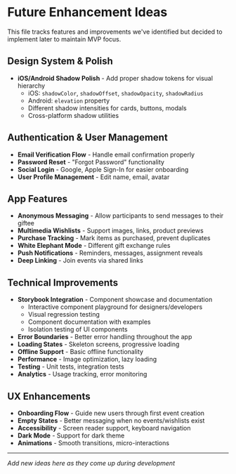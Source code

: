 # Future Enhancement Ideas

This file tracks features and improvements we've identified but decided to implement later to maintain MVP focus.

## Design System & Polish

- **iOS/Android Shadow Polish** - Add proper shadow tokens for visual hierarchy
  - iOS: `shadowColor`, `shadowOffset`, `shadowOpacity`, `shadowRadius`
  - Android: `elevation` property
  - Different shadow intensities for cards, buttons, modals
  - Cross-platform shadow utilities

## Authentication & User Management

- **Email Verification Flow** - Handle email confirmation properly
- **Password Reset** - "Forgot Password" functionality
- **Social Login** - Google, Apple Sign-In for easier onboarding
- **User Profile Management** - Edit name, email, avatar

## App Features

- **Anonymous Messaging** - Allow participants to send messages to their giftee
- **Multimedia Wishlists** - Support images, links, product previews
- **Purchase Tracking** - Mark items as purchased, prevent duplicates
- **White Elephant Mode** - Different gift exchange rules
- **Push Notifications** - Reminders, messages, assignment reveals
- **Deep Linking** - Join events via shared links

## Technical Improvements

- **Storybook Integration** - Component showcase and documentation
  - Interactive component playground for designers/developers
  - Visual regression testing
  - Component documentation with examples
  - Isolation testing of UI components
- **Error Boundaries** - Better error handling throughout the app
- **Loading States** - Skeleton screens, progressive loading
- **Offline Support** - Basic offline functionality
- **Performance** - Image optimization, lazy loading
- **Testing** - Unit tests, integration tests
- **Analytics** - Usage tracking, error monitoring

## UX Enhancements

- **Onboarding Flow** - Guide new users through first event creation
- **Empty States** - Better messaging when no events/wishlists exist
- **Accessibility** - Screen reader support, keyboard navigation
- **Dark Mode** - Support for dark theme
- **Animations** - Smooth transitions, micro-interactions

---

*Add new ideas here as they come up during development*